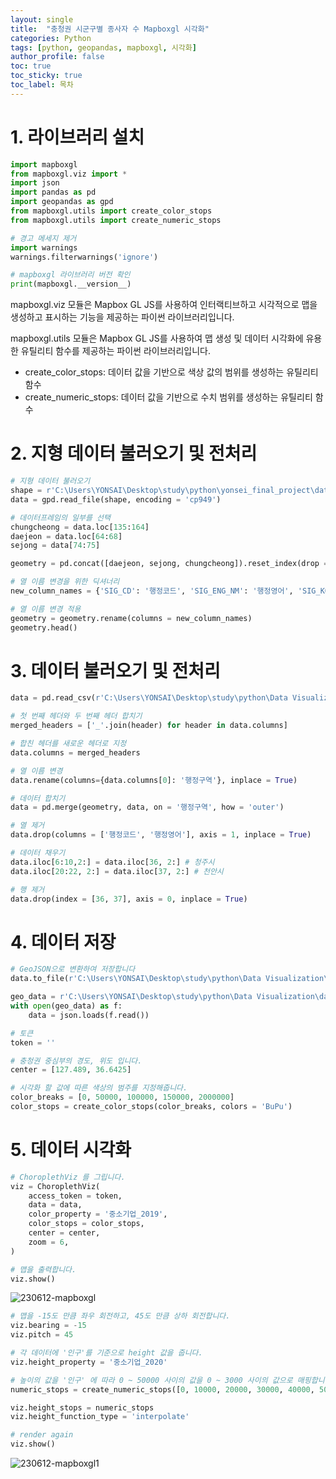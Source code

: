 ```yaml
---
layout: single
title:  "충청권 시군구별 종사자 수 Mapboxgl 시각화"
categories: Python
tags: [python, geopandas, mapboxgl, 시각화]
author_profile: false
toc: true
toc_sticky: true
toc_label: 목차
---
```


# 1. 라이브러리 설치

```python
import mapboxgl
from mapboxgl.viz import *
import json
import pandas as pd
import geopandas as gpd
from mapboxgl.utils import create_color_stops
from mapboxgl.utils import create_numeric_stops

# 경고 메세지 제거
import warnings
warnings.filterwarnings('ignore')
```

```python
# mapboxgl 라이브러리 버전 확인
print(mapboxgl.__version__)
```

mapboxgl.viz 모듈은 Mapbox GL JS를 사용하여 인터랙티브하고 시각적으로 맵을 생성하고 표시하는 기능을 제공하는 파이썬 라이브러리입니다.

mapboxgl.utils 모듈은 Mapbox GL JS를 사용하여 맵 생성 및 데이터 시각화에 유용한 유틸리티 함수를 제공하는 파이썬 라이브러리입니다.

- create_color_stops: 데이터 값을 기반으로 색상 값의 범위를 생성하는 유틸리티 함수
- create_numeric_stops: 데이터 값을 기반으로 수치 범위를 생성하는 유틸리티 함수

# 2. 지형 데이터 불러오기 및 전처리

```python
# 지형 데이터 불러오기
shape = r'C:\Users\YONSAI\Desktop\study\python\yonsei_final_project\data\siig.shp' 
data = gpd.read_file(shape, encoding = 'cp949')
```

```python
# 데이터프레임의 일부를 선택
chungcheong = data.loc[135:164]
daejeon = data.loc[64:68]
sejong = data[74:75]

geometry = pd.concat([daejeon, sejong, chungcheong]).reset_index(drop = True)

# 열 이름 변경을 위한 딕셔너리
new_column_names = {'SIG_CD': '행정코드', 'SIG_ENG_NM': '행정영어', 'SIG_KOR_NM' : '행정구역', 'geometry' : 'geometry'}

# 열 이름 변경 적용
geometry = geometry.rename(columns = new_column_names)
geometry.head()
```

# 3. 데이터 불러오기 및 전처리

```python
data = pd.read_csv(r'C:\Users\YONSAI\Desktop\study\python\Data Visualization\data\시군구별_종사자수.csv', encoding = 'cp949', header = [0, 1])

# 첫 번째 헤더와 두 번째 헤더 합치기
merged_headers = ['_'.join(header) for header in data.columns]

# 합친 헤더를 새로운 헤더로 지정
data.columns = merged_headers

# 열 이름 변경
data.rename(columns={data.columns[0]: '행정구역'}, inplace = True)

# 데이터 합치기
data = pd.merge(geometry, data, on = '행정구역', how = 'outer')

# 열 제거
data.drop(columns = ['행정코드', '행정영어'], axis = 1, inplace = True)

# 데이터 채우기
data.iloc[6:10,2:] = data.iloc[36, 2:] # 청주시
data.iloc[20:22, 2:] = data.iloc[37, 2:] # 천안시

# 행 제거
data.drop(index = [36, 37], axis = 0, inplace = True)
```

# 4. 데이터 저장

```python
# GeoJSON으로 변환하여 저장합니다
data.to_file(r'C:\Users\YONSAI\Desktop\study\python\Data Visualization\data\mapboxgl.geojson', driver = 'GeoJSON')

geo_data = r'C:\Users\YONSAI\Desktop\study\python\Data Visualization\data\mapboxgl.geojson'
with open(geo_data) as f:
    data = json.loads(f.read())
```

```python
# 토큰
token = ''

# 충청권 중심부의 경도, 위도 입니다. 
center = [127.489, 36.6425]

# 시각화 할 값에 따른 색상의 범주를 지정해줍니다.
color_breaks = [0, 50000, 100000, 150000, 2000000]
color_stops = create_color_stops(color_breaks, colors = 'BuPu')
```

# 5. 데이터 시각화

```python
# ChoroplethViz 를 그립니다.
viz = ChoroplethViz(
    access_token = token,
    data = data,
    color_property = '중소기업_2019',
    color_stops = color_stops,
    center = center,
    zoom = 6,
)

# 맵을 출력합니다.
viz.show()
```

![230612-mapboxgl](https://github.com/SukyungJang/study/assets/133842344/a021beee-bb38-41f2-ba17-471387735a69)

```python
# 맵을 -15도 만큼 좌우 회전하고, 45도 만큼 상하 회전합니다.
viz.bearing = -15
viz.pitch = 45

# 각 데이터에 '인구'를 기준으로 height 값을 줍니다.
viz.height_property = '중소기업_2020'

# 높이의 값을 '인구' 에 따라 0 ~ 50000 사이의 값을 0 ~ 3000 사이의 값으로 매핑합니다.
numeric_stops = create_numeric_stops([0, 10000, 20000, 30000, 40000, 50000], 0, 3000)

viz.height_stops = numeric_stops
viz.height_function_type = 'interpolate'

# render again
viz.show()
```

![230612-mapboxgl1](https://github.com/SukyungJang/study/assets/133842344/155a655b-e50d-48fa-a377-374980649084)